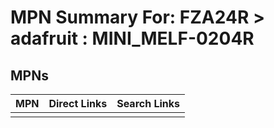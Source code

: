 



# MPN Summary For: FZA24R > adafruit : MINI_MELF-0204R

## MPNs
  

|MPN|Direct Links|Search Links|
| :--- | :--- | :--- |
||||
